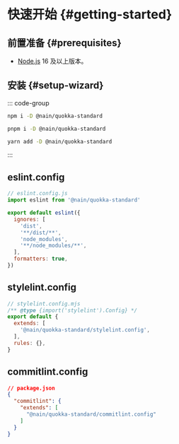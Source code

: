 # 快速开始 {#getting-started}

## 前置准备 {#prerequisites}

- [Node.js](https://nodejs.org/) 16 及以上版本。

## 安装 {#setup-wizard}

::: code-group

```sh [npm]
npm i -D @nain/quokka-standard
```

```sh [pnpm]
pnpm i -D @nain/quokka-standard
```

```sh [yarn]
yarn add -D @nain/quokka-standard
```

:::

## eslint.config

```js
// eslint.config.js
import eslint from '@nain/quokka-standard'

export default eslint({
  ignores: [
    'dist',
    '**/dist/**',
    'node_modules',
    '**/node_modules/**',
  ],
  formatters: true,
})
```

## stylelint.config

```js
// stylelint.config.mjs
/** @type {import('stylelint').Config} */
export default {
  extends: [
    '@nain/quokka-standard/stylelint.config',
  ],
  rules: {},
}
```

## commitlint.config

```json
// package.json
{
  "commitlint": {
    "extends": [
      "@nain/quokka-standard/commitlint.config"
    ]
  }
}
```
